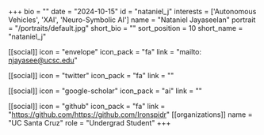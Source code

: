 +++
bio = "" 
date = "2024-10-15" 
id = "nataniel_j" 
interests = ['Autonomous Vehicles', 'XAI', 'Neuro-Symbolic AI'] 
name = "Nataniel Jayaseelan" 
portrait = "/portraits/default.jpg" 
short_bio = "" 
sort_position = 10
 short_name = "nataniel_j" 

[[social]] 
    icon = "envelope" 
    icon_pack = "fa" 
    link = "mailto: njayasee@ucsc.edu"

 [[social]] 
    icon = "twitter" 
    icon_pack = "fa" 
    link = "" 

[[social]] 
    icon = "google-scholar" 
    icon_pack = "ai" 
    link = "" 

[[social]] 
    icon = "github" 
    icon_pack = "fa" 
    link = "https://github.com/https://github.com/Ironspidr" 
[[organizations]] 
     name = "UC Santa Cruz" 
      role = "Undergrad Student" 
+++
